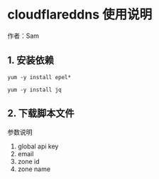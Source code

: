 # cloudflareddns 使用说明
作者：Sam

## 1. 安装依赖
`yum -y install epel*`

`yum -y install jq`

## 2. 下载脚本文件
参数说明
1. global api key
2. email
3. zone id
4. zone name
